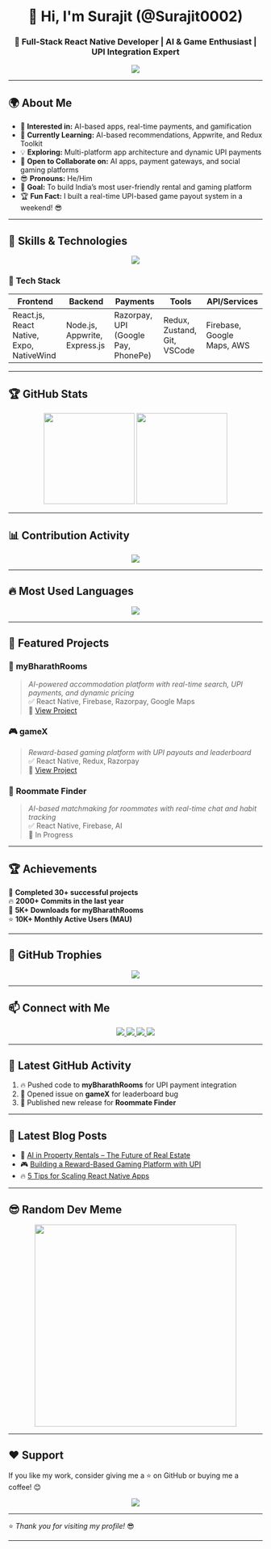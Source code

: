 <h1 align="center">👋 Hi, I'm Surajit (@Surajit0002)</h1>
<h3 align="center">🚀 Full-Stack React Native Developer | AI & Game Enthusiast | UPI Integration Expert</h3>

<p align="center">
  <img src="https://readme-typing-svg.herokuapp.com?font=Fira+Code&size=22&pause=1000&color=F70000&width=550&lines=React.js+%7C+React+Native+%7C+AI+%7C+Game+Development;Building+Scalable+Mobile+and+Web+Apps;Expert+in+UPI+and+Payment+Integrations" />
</p>

---

## 🌍 About Me  
- 👀 **Interested in:** AI-based apps, real-time payments, and gamification  
- 🌱 **Currently Learning:** AI-based recommendations, Appwrite, and Redux Toolkit  
- 💡 **Exploring:** Multi-platform app architecture and dynamic UPI payments  
- 💞️ **Open to Collaborate on:** AI apps, payment gateways, and social gaming platforms  
- 😎 **Pronouns:** He/Him  
- 🎯 **Goal:** To build India’s most user-friendly rental and gaming platform  
- 🏆 **Fun Fact:** I built a real-time UPI-based game payout system in a weekend! 😎  

---

## 🚀 Skills & Technologies  
<p align="center">
  <img src="https://skillicons.dev/icons?i=react,redux,typescript,tailwind,firebase,nodejs,mongodb,git,github,androidstudio,vscode" />
</p>

### 🌟 **Tech Stack**  
| Frontend | Backend | Payments | Tools | API/Services |
|----------|---------|----------|-------|--------------|
| React.js, React Native, Expo, NativeWind | Node.js, Appwrite, Express.js | Razorpay, UPI (Google Pay, PhonePe) | Redux, Zustand, Git, VSCode | Firebase, Google Maps, AWS |

---

## 🏆 GitHub Stats  
<div align="center">
  <img height="180em" src="https://github-readme-stats.vercel.app/api?username=Surajit0002&show_icons=true&theme=tokyonight&count_private=true" />
  <img height="180em" src="https://github-readme-streak-stats.herokuapp.com/?user=Surajit0002&theme=tokyonight" />
</div>

---

## 📊 Contribution Activity  
<div align="center">
  <img src="https://github-readme-activity-graph.vercel.app/graph?username=Surajit0002&theme=dracula&hide_border=true" />
</div>

---

## 🔥 Most Used Languages  
<div align="center">
  <img src="https://github-readme-stats.vercel.app/api/top-langs/?username=Surajit0002&layout=compact&theme=tokyonight" />
</div>

---

## 🚀 Featured Projects  
### 🎯 **myBharathRooms**  
> _AI-powered accommodation platform with real-time search, UPI payments, and dynamic pricing_  
✅ React Native, Firebase, Razorpay, Google Maps  
🌟 [View Project](https://github.com/Surajit0002/myBharathRooms)  

### 🎮 **gameX**  
> _Reward-based gaming platform with UPI payouts and leaderboard_  
✅ React Native, Redux, Razorpay  
🌟 [View Project](https://github.com/Surajit0002/gameX)  

### 🏡 **Roommate Finder**  
> _AI-based matchmaking for roommates with real-time chat and habit tracking_  
✅ React Native, Firebase, AI  
🚀 In Progress  

---

## 🏆 Achievements  
🏅 **Completed 30+ successful projects**  
🔥 **2000+ Commits in the last year**  
🚀 **5K+ Downloads for myBharathRooms**  
⭐ **10K+ Monthly Active Users (MAU)**  

---

## 🏅 GitHub Trophies  
<p align="center">
  <img src="https://github-profile-trophy.vercel.app/?username=Surajit0002&theme=dracula&no-frame=true&margin-w=15&margin-h=15" />
</p>

---

## 📫 Connect with Me  
<p align="center">
  <a href="https://www.linkedin.com/in/surajit0002">
    <img src="https://img.shields.io/badge/LinkedIn-0A66C2?style=for-the-badge&logo=linkedin&logoColor=white" />
  </a>
  <a href="mailto:youremail@example.com">
    <img src="https://img.shields.io/badge/Email-D14836?style=for-the-badge&logo=gmail&logoColor=white" />
  </a>
  <a href="https://twitter.com/Surajit0002">
    <img src="https://img.shields.io/badge/Twitter-1DA1F2?style=for-the-badge&logo=twitter&logoColor=white" />
  </a>
  <a href="https://discord.gg/your-link">
    <img src="https://img.shields.io/badge/Discord-7289DA?style=for-the-badge&logo=discord&logoColor=white" />
  </a>
</p>

---

## 🎯 Latest GitHub Activity  
<!--START_SECTION:activity-->
1. 🔥 Pushed code to **myBharathRooms** for UPI payment integration  
2. 🎯 Opened issue on **gameX** for leaderboard bug  
3. 🚀 Published new release for **Roommate Finder**  
<!--END_SECTION:activity-->

---

## 🌟 Latest Blog Posts  
<!-- BLOG-POST-LIST:START -->
- 🏡 [AI in Property Rentals – The Future of Real Estate](https://your-blog-link.com)  
- 🎮 [Building a Reward-Based Gaming Platform with UPI](https://your-blog-link.com)  
- 🔥 [5 Tips for Scaling React Native Apps](https://your-blog-link.com)  
<!-- BLOG-POST-LIST:END -->

---

## 😎 Random Dev Meme  
<p align="center">
  <img src="https://random-memer.herokuapp.com/" width="400px" />
</p>

---

## ❤️ Support  
If you like my work, consider giving me a ⭐ on GitHub or buying me a coffee! 😊  

<p align="center">
  <a href="https://www.buymeacoffee.com/surajit0002">
    <img src="https://img.shields.io/badge/Buy%20Me%20A%20Coffee-FFDD00?style=for-the-badge&logo=buymeacoffee&logoColor=black" />
  </a>
</p>

---

⭐️ _Thank you for visiting my profile!_ 😎  

---

